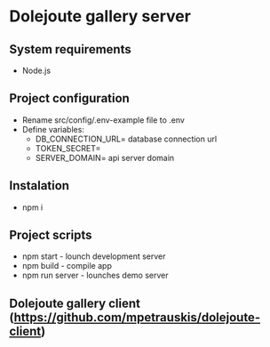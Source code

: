 # Dolejoute gallery server

## System requirements
  * Node.js

## Project configuration
  * Rename src/config/.env-example file to .env
  * Define variables:
    * DB_CONNECTION_URL= database connection url
    * TOKEN_SECRET= 
    * SERVER_DOMAIN= api server domain

## Instalation
  * npm i

## Project scripts
  * npm start - lounch development server
  * npm build - compile app
  * npm run server - lounches demo server

## Dolejoute gallery client (https://github.com/mpetrauskis/dolejoute-client)
